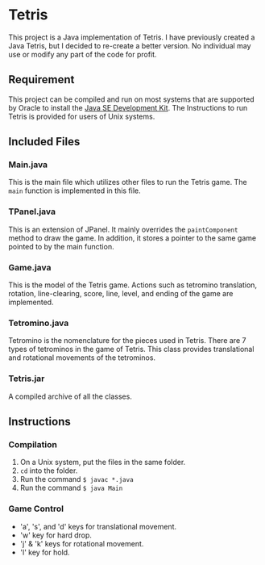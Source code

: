 Tetris
======

This project is a Java implementation of Tetris. I have previously created a Java Tetris, but I decided to re-create a better version. No individual may use or modify any part of the code for profit.

## Requirement

This project can be compiled and run on most systems that are supported by Oracle to install the [Java SE Development Kit](http://www.oracle.com/technetwork/java/javase/downloads/jdk8-downloads-2133151.html). The Instructions to run Tetris is provided for users of Unix systems.

## Included Files

### Main.java

This is the main file which utilizes other files to run the Tetris game. The `main` function is implemented in this file.

### TPanel.java

This is an extension of JPanel. It mainly overrides the `paintComponent` method to draw the game. In addition, it stores a pointer to the same game pointed to by the main function.

### Game.java

This is the model of the Tetris game. Actions such as tetromino translation, rotation, line-clearing, score, line, level, and ending of the game are implemented.

### Tetromino.java

Tetromino is the nomenclature for the pieces used in Tetris. There are 7 types of tetrominos in the game of Tetris. This class provides translational and rotational movements of the tetrominos.

### Tetris.jar

A compiled archive of all the classes.

## Instructions

### Compilation

1. On a Unix system, put the files in the same folder.
2. `cd` into the folder.
3. Run the command `$ javac *.java`
4. Run the command `$ java Main`

### Game Control

- 'a', 's', and 'd' keys for translational movement.
- 'w' key for hard drop.
- 'j' & 'k' keys for rotational movement.
- 'l' key for hold.
